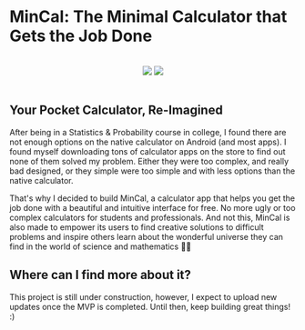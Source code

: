# MinCal: The Minimal Calculator that Gets the Job Done

<div align="center">
  <br/>
  <img src="https://user-images.githubusercontent.com/64314452/171202086-bb5e9025-6315-44c4-b6ce-211576098c92.png#gh-dark-mode-only" />
  <img src="https://user-images.githubusercontent.com/64314452/171202722-109231da-126d-49c3-b903-bd972b22fccb.png#gh-light-mode-only" />
  <br/>
  <br/>
</div>

## Your Pocket Calculator, Re-Imagined

After being in a Statistics & Probability course in college, I found there are not enough options on the native calculator on Android (and most apps). I found myself downloading tons of calculator apps on the store to find out none of them solved my problem. Either they were too complex, and really bad designed, or they simple were too simple and with less options than the native calculator.

That's why I decided to build MinCal, a calculator app that helps you get the job done with a beautiful and intuitive interface for free. No more ugly or too complex calculators for students and professionals. And not this, MinCal is also made to empower its users to find creative solutions to difficult problems and inspire others learn about the wonderful universe they can find in the world of science and mathematics 🧑‍🔬

## Where can I find more about it?

This project is still under construction, however, I expect to upload new updates once the MVP is completed. Until then, keep building great things! :)
